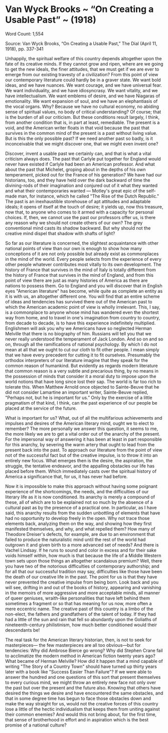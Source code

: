# Van Wyck Brooks ~ “On Creating a Usable Past” ~ (1918)

Word Count: 1,554

Source: Van Wyck Brooks, “On Creating a Usable Past,” The Dial (April 11, 1918), pp. 337-341

Unhappily, the spiritual welfare of this country depends altogether upon the fate of its
creative minds. If they cannot grow and ripen, where are we going to get the new ideals, the finer
attitudes, that we must get if we are ever to emerge from our existing travesty of a civilization?
From this point of view our contemporary literature could hardly be in a graver state. We want
bold ideas, and we have nuances. We want courage, and we have universal fear. We want
individuality, and we have idiosyncrasy. We want vitality, and we have intellectualism. We want
emblems of desire, and we have Niagaras of emotionality. We want expansion of soul, and we
have an elephantiasis of the vocal organs. Why? Because we have no cultural economy, no
abiding sense of spiritual values, no body of critical understanding? Of course; that is the burden
of all our criticism. But these conditions result largely, I think, from another condition that is, in
part at least, remediable. The present is a void, and the American writer floats in that void
because the past that survives in the common mind of the present is a past without living value.
But is this the only possible past? If we need another past so badly, is it inconceivable that we
might discover one, that we might even invent one?

Discover, invent a usable past we certainly can, and that is what a vital criticism always
does. The past that Carlyle put together for England would never have existed if Carlyle had
been an American professor. And what about the past that Michelet, groping about in the depths
of his own temperament, picked out for the France of his generation? We have had our historians,
too, and they have held over the dark backward of time the divining-rods of their imagination
and conjured out of it what they wanted and what their contemporaries wanted — Motley's great
epic of the self-made man, for instance, which he called "The Rise of the Dutch Republic." The
past is an inexhaustible storehouse of apt attitudes and adaptable ideals; it opens of itself at the
touch of desire; it yields up, now this treasure, now that, to anyone who comes to it armed with a
capacity for personal choices. If, then, we cannot use the past our professors offer us, is there any
reason why we should not create others of our own? The grey conventional mind casts its
shadow backward. But why should not the creative mind dispel that shadow with shafts of light?

So far as our literature is concerned, the slightest acquaintance with other national points
of view than our own is enough to show how many conceptions of it are not only possible but
already exist as commonplaces in the mind of the world. Every people selects from the
experience of every other people whatever contributes most vitally to its own development. The
history of France that survives in the mind of Italy is totally different from the history of France
that survives in the mind of England, and from this point of view there are just as many histories
of America as there are nations to possess them. Go to England and you will discover that in
English eyes "American literature" has become, while quite as complete an entity as it is with us,
an altogether different one. You will find that an entire scheme of ideas and tendencies has
survived there out of the American past to which the American academic point of view is wholly
irrelevant. This, I say, is a commonplace to anyone whose mind has wandered even the shortest
way from home, and to travel in one's imagination from country to country, from decade to
decade, is to have this experience indefinitely multiplied. Englishmen will ask you why we
Americans have so neglected Herman Melville that there is no biography of him. Russians will
tell you that we never really understood the temperament of Jack London. And so on and so on,
through all the ramifications of national psychology. By which I do not mean at all that we ought
to cut our cloth to fit other people. I mean simply that we have every precedent for cutting it to
fit ourselves. Presumably the orthodox interpreters of our literature imagine that they speak for
the common reason of humankind. But evidently as regards modern literature that common
reason is a very subtle and precarious thing, by no means in the possession of minds that
consider it a moral duty to impose upon the world notions that have long since lost their sap. The
world is far too rich to tolerate this. When Matthew Arnold once objected to Sainte-Beuve that
he did not consider Lamartine an important writer, Sainte-Beuve replied, "Perhaps not, but he is
important for us.” Only by the exercise of a little pragmatism of that kind, I think, can the past
experience of our people be placed at the service of the future.

What is important for us? What, out of all the multifarious achievements and impulses
and desires of the American literary mind, ought we to elect to remember? The more personally
we answer this question, it seems to me, the more likely we are to get a vital order out of the
anarchy of the present. For the impersonal way of answering it has been at least in part
responsible for this anarchy, by severing the warm artery that ought to lead from the present back
into the past. To approach our literature from the point of view not of the successful fact but of
the creative impulse, is to throw it into an entirely new focus. What emerges then is the desire,
the aspiration, the struggle, the tentative endeavor, and the appalling obstacles our life has placed
before them. Which immediately casts over the spiritual history of America a significance that,
for us, it has never had before.

Now it is impossible to make this approach without having some poignant experience of
the shortcomings, the needs, and the difficulties of our literary life as it is now conditioned. Its
anarchy is merely a compound of these, all of which are to be explained not so much by the
absence of a cultural past as by the presence of a practical one. In particular, as I have said, this
anarchy results from the sudden unbottling of elements that have had no opportunity to develop
freely in the open. Why not trace those elements back, analyzing them on the way, and showing
how they first manifested themselves, and why, and what repelled them? How many of Theodore
Dreiser's defects, for example, are due to an environment that failed to produce the naturalistic
mind until the rest of the world had outgrown it and given birth to a more advanced set of needs?
And there is Vachel Lindsay. If he runs to sound and color in excess and for their sake voids
himself within, how much is that because the life of a Middle Western town sets upon those
things an altogether scandalous premium? Well, there you have two of the notorious difficulties
of contemporary authorship; and for all that our successful tradition may say, difficulties like
those have been the death of our creative life in the past. The point for us is that they have never
prevented the creative impulse from being born. Look back and you will see, drifting in and out
of the books of history, appearing and vanishing in the memoirs of more aggressive and more
acceptable minds, all manner of queer geniuses, wraith-like personalities that have left behind
them sometimes a fragment or so that has meaning for us now, more often a mere eccentric name.
The creative past of this country is a limbo of the non-elect, the fathers and grandfathers of the
talent of today. If they had had a little of the sun and rain that fell so abundantly upon the
Goliaths of nineteenth-century philistinism, how much better conditioned would their
descendants be!

The real task for the American literary historian, then, is not to seek for masterpieces—
the few masterpieces are all too obvious—but for tendencies: Why did Ambrose Bierce go
wrong? Why did Stephen Crane fail to acclimatize the modern method in American fiction
twenty years ago? What became of Herman Melville? How did it happen that a mind capable of
writing "The Story of a Country Town" should have turned up thirty years later with a book like
"Success Easier Than Failure"? If we were able to answer the hundred and one questions of this
sort that present themselves to every curious mind, we might throw an entirely new face not only
over the past but over the present and the future also. Knowing that others have desired the
things we desire and have encountered the same obstacles, and that in some degree time has
begun to face those obstacles down and make the way straight for us, would not the creative
forces of this country lose a little of the hectic individualism that keeps them from uniting against
their common enemies? And would this not bring about, for the first time, that sense of
brotherhood in effort and in aspiration which is the best promise of a national culture?